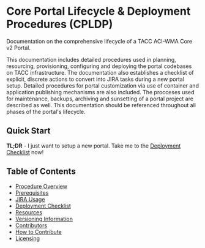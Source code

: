 # Core Portal Lifecycle & Deployment Procedures (CPLDP)

Documentation on the comprehensive lifecycle of a TACC ACI-WMA Core v2 Portal.

This documentation includes detailed procedures used in planning, resourcing, provisioning, configuring and deploying the portal codebases on TACC infrastructure. The documentation also establishes a checklist of explicit, discrete actions to convert into JIRA tasks during a new portal setup. Detailed procedures for portal customization via use of container and application publishing mechanisms are also included. The procceses used for maintenance, backups, archiving and sunsetting of a portal project are described as well. This documentation should be referenced throughout all phases of the portal's lifecycle.

## Quick Start

**TL;DR** - I just want to setup a new portal. Take me to the [Deployment Checklist](pages/checklist.md) now!

## Table of Contents

- [Procedure Overview](pages/overview.md)
- [Prerequisites](pages/prerequisites.md)
- [JIRA Usage](pages/jira-usage.md)
- [Deployment Checklist](pages/checklist.md)
- [Resources](pages/resources.md)
- [Versioning Information](pages/versioning-information.md)
- [Contributors](pages/contributors.md)
- [How to Contribute](pages/how-to-contribute.md)
- [Licensing](pages/licensing.md)
